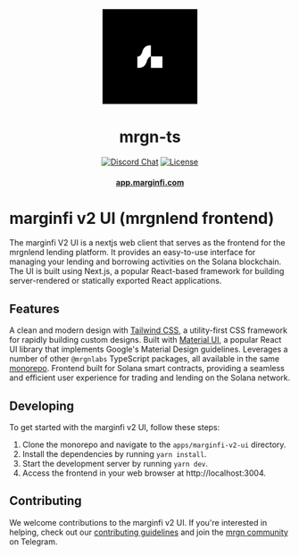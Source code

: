 <div align="center">
  <img height="170" src="./images/logo.png" />

  <h1>mrgn-ts</h1>
  
  <p>
    <!-- Discord -->
    <a href="https://discord.com/channels/882369954916212737"><img alt="Discord Chat" src="https://img.shields.io/discord/882369954916212737?color=blueviolet&style=flat-square"/></a>
    <!-- License -->
    <a href="http://www.apache.org/licenses/LICENSE-2.0"><img alt="License" src="https://img.shields.io/github/license/mrgnlabs/mrgn-ts?style=flat-square&color=ffff00"/></a>
  </p>

  <h4>
    <a href="https://app.marginfi.com/">app.marginfi.com</a>
  </h4>
</div>

# marginfi v2 UI (mrgnlend frontend)

The marginfi V2 UI is a nextjs web client that serves as the frontend for the mrgnlend lending platform. It provides an easy-to-use interface for managing your lending and borrowing activities on the Solana blockchain. The UI is built using Next.js, a popular React-based framework for building server-rendered or statically exported React applications.

## Features

A clean and modern design with [Tailwind CSS](https://tailwindcss.com/), a utility-first CSS framework for rapidly building custom designs.
Built with [Material UI](https://material-ui.com/), a popular React UI library that implements Google's Material Design guidelines.
Leverages a number of other `@mrgnlabs` TypeScript packages, all available in the same [monorepo](https://github.com/mrgnlabs/mrgn-ts).
Frontend built for Solana smart contracts, providing a seamless and efficient user experience for trading and lending on the Solana network.

## Developing

To get started with the marginfi v2 UI, follow these steps:

1. Clone the monorepo and navigate to the `apps/marginfi-v2-ui` directory.
2. Install the dependencies by running `yarn install`.
3. Start the development server by running `yarn dev`.
4. Access the frontend in your web browser at http://localhost:3004.

## Contributing

We welcome contributions to the marginfi v2 UI. If you're interested in helping, check out our [contributing guidelines](https://github.com/mrgnlabs/mrgn-ts/blob/main/CONTRIBUTING.md) and join the [mrgn community](https://t.me/mrgncommunity) on Telegram.
